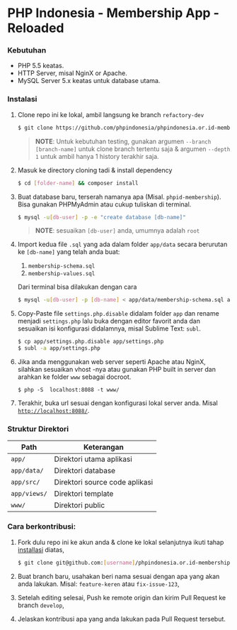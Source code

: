 # PHP Indonesia - Membership App - Reloaded

### Kebutuhan

- PHP 5.5 keatas.
- HTTP Server, misal NginX or Apache.
- MySQL Server 5.x keatas untuk database utama.

### Instalasi

1.  Clone repo ini ke lokal, ambil langsung ke branch `refactory-dev`

    ```bash
    $ git clone https://github.com/phpindonesia/phpindonesia.or.id-membership2 [folder-name]
    ```

    > **NOTE**: Untuk kebutuhan testing, gunakan argumen `--branch [branch-name]` untuk clone branch tertentu saja & argumen `--depth 1` untuk ambil hanya 1 history terakhir saja.

2.  Masuk ke directory cloning tadi & install dependency

    ```bash
    $ cd [folder-name] && composer install
    ```

3.  Buat database baru, terserah namanya apa (Misal. `phpid-membership`). Bisa gunakan PHPMyAdmin atau cukup tuliskan di terminal.

    ```bash
    $ mysql -u[db-user] -p -e "create database [db-name]"
    ```

    > **NOTE**: sesuaikan `[db-user]` anda, umumnya adalah `root`

4.  Import kedua file `.sql` yang ada dalam folder `app/data` secara berurutan ke `[db-name]` yang telah anda buat:

    1. `membership-schema.sql`
    2. `membership-values.sql`

    Dari terminal bisa dilakukan dengan cara

    ```bash
    $ mysql -u[db-user] -p [db-name] < app/data/membership-schema.sql app/data/membership-values.sql
    ```

5.  Copy-Paste file `settings.php.disable` didalam folder `app` dan rename menjadi `settings.php` lalu buka dengan editor favorit anda dan sesuaikan isi konfigurasi didalamnya, misal Sublime Text: `subl`.

    ```bash
    $ cp app/settings.php.disable app/settings.php
    $ subl -a app/settings.php
    ```

6.  Jika anda menggunakan web server seperti Apache atau NginX, silahkan sesuaikan vhost -nya atau gunakan PHP built in server dan arahkan ke folder `www` sebagai docroot.

    ```
    $ php -S  localhost:8088 -t www/
    ```

7.  Terakhir, buka url sesuai dengan konfigurasi lokal server anda. Misal [`http://localhost:8088/`](http://localhost:8088/).

### Struktur Direktori

| Path | Keterangan |
| --- | --- |
| `app/` | Direktori utama aplikasi |
| `app/data/` | Direktori database |
| `app/src/` | Direktori source code aplikasi |
| `app/views/` | Direktori template |
| `www/` | Direktori public |

### Cara berkontribusi:

1.  Fork dulu repo ini ke akun anda & clone ke lokal selanjutnya ikuti tahap [installasi](#instalasi) diatas,

    ```bash
    $ git clone git@github.com:[username]/phpindonesia.or.id-membership2
    ```

2.  Buat branch baru, usahakan beri nama sesuai dengan apa yang akan anda lakukan. Misal: `feature-keren` atau `fix-issue-123`,

3.  Setelah editing selesai, Push ke remote origin dan kirim Pull Request ke branch `develop`,

4.  Jelaskan kontribusi apa yang anda lakukan pada Pull Request tersebut.
